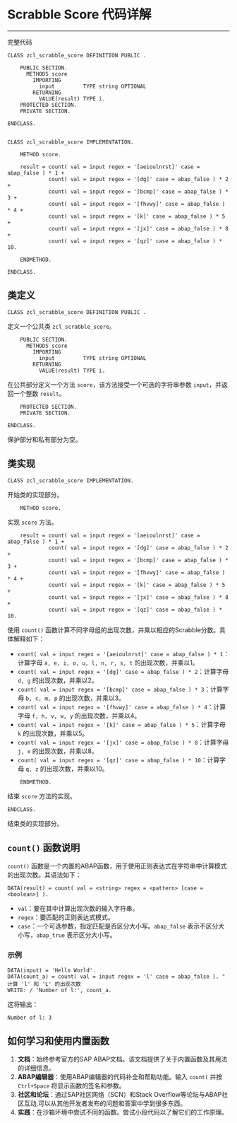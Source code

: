 # Scrabble Score 代码详解
---

完整代码
```abap
CLASS zcl_scrabble_score DEFINITION PUBLIC .

    PUBLIC SECTION.
      METHODS score
        IMPORTING
          input         TYPE string OPTIONAL
        RETURNING
          VALUE(result) TYPE i.
    PROTECTED SECTION.
    PRIVATE SECTION.
  
ENDCLASS.
  
  
CLASS zcl_scrabble_score IMPLEMENTATION.

    METHOD score.

    result = count( val = input regex = '[aeioulnrst]' case = abap_false ) * 1 +
             count( val = input regex = '[dg]' case = abap_false ) * 2 +
             count( val = input regex = '[bcmp]' case = abap_false ) * 3 +
             count( val = input regex = '[fhvwy]' case = abap_false ) * 4 +
             count( val = input regex = '[k]' case = abap_false ) * 5 +
             count( val = input regex = '[jx]' case = abap_false ) * 8 +
             count( val = input regex = '[qz]' case = abap_false ) * 10.

    ENDMETHOD.

ENDCLASS.
```


## 类定义

```abap
CLASS zcl_scrabble_score DEFINITION PUBLIC .
```
定义一个公共类 `zcl_scrabble_score`。

```abap
    PUBLIC SECTION.
      METHODS score
        IMPORTING
          input         TYPE string OPTIONAL
        RETURNING
          VALUE(result) TYPE i.
```
在公共部分定义一个方法 `score`，该方法接受一个可选的字符串参数 `input`，并返回一个整数 `result`。

```abap
    PROTECTED SECTION.
    PRIVATE SECTION.
  
ENDCLASS.
```
保护部分和私有部分为空。

## 类实现

```abap
CLASS zcl_scrabble_score IMPLEMENTATION.
```
开始类的实现部分。

```abap
    METHOD score.
```
实现 `score` 方法。

```abap
    result = count( val = input regex = '[aeioulnrst]' case = abap_false ) * 1 +
             count( val = input regex = '[dg]' case = abap_false ) * 2 +
             count( val = input regex = '[bcmp]' case = abap_false ) * 3 +
             count( val = input regex = '[fhvwy]' case = abap_false ) * 4 +
             count( val = input regex = '[k]' case = abap_false ) * 5 +
             count( val = input regex = '[jx]' case = abap_false ) * 8 +
             count( val = input regex = '[qz]' case = abap_false ) * 10.
```
使用 `count()` 函数计算不同字母组的出现次数，并乘以相应的Scrabble分数。具体解释如下：

- `count( val = input regex = '[aeioulnrst]' case = abap_false ) * 1`：计算字母 `a, e, i, o, u, l, n, r, s, t` 的出现次数，并乘以1。
- `count( val = input regex = '[dg]' case = abap_false ) * 2`：计算字母 `d, g` 的出现次数，并乘以2。
- `count( val = input regex = '[bcmp]' case = abap_false ) * 3`：计算字母 `b, c, m, p` 的出现次数，并乘以3。
- `count( val = input regex = '[fhvwy]' case = abap_false ) * 4`：计算字母 `f, h, v, w, y` 的出现次数，并乘以4。
- `count( val = input regex = '[k]' case = abap_false ) * 5`：计算字母 `k` 的出现次数，并乘以5。
- `count( val = input regex = '[jx]' case = abap_false ) * 8`：计算字母 `j, x` 的出现次数，并乘以8。
- `count( val = input regex = '[qz]' case = abap_false ) * 10`：计算字母 `q, z` 的出现次数，并乘以10。

```abap
    ENDMETHOD.
```
结束 `score` 方法的实现。

```abap
ENDCLASS.
```
结束类的实现部分。

## `count()` 函数说明

`count()` 函数是一个内置的ABAP函数，用于使用正则表达式在字符串中计算模式的出现次数。其语法如下：

```abap
DATA(result) = count( val = <string> regex = <pattern> [case = <boolean>] ).
```

- `val`：要在其中计算出现次数的输入字符串。
- `regex`：要匹配的正则表达式模式。
- `case`：一个可选参数，指定匹配是否区分大小写。`abap_false` 表示不区分大小写，`abap_true` 表示区分大小写。

### 示例

```abap
DATA(input) = 'Hello World'.
DATA(count_a) = count( val = input regex = 'l' case = abap_false ). " 计算 'l' 和 'L' 的出现次数
WRITE: / 'Number of l:', count_a.
```

这将输出：

```
Number of l: 3
```

## 如何学习和使用内置函数

1. **文档**：始终参考官方的SAP ABAP文档。该文档提供了关于内置函数及其用法的详细信息。
2. **ABAP编辑器**：使用ABAP编辑器的代码补全和帮助功能。输入 `count(` 并按 `Ctrl+Space` 将显示函数的签名和参数。
3. **社区和论坛**：通过SAP社区网络（SCN）和Stack Overflow等论坛与ABAP社区互动,可以从其他开发者发布的问题和答案中学到很多东西。
4. **实践**：在沙箱环境中尝试不同的函数。尝试小段代码以了解它们的工作原理。
